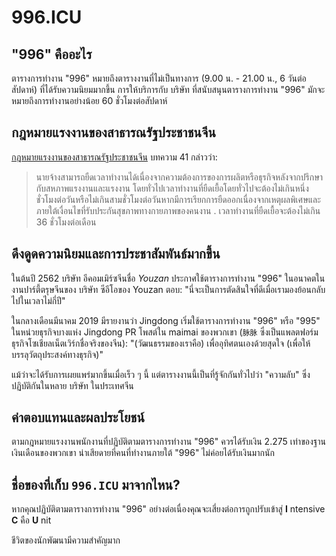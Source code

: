 996.ICU
===

## "996" คืออะไร
ตารางการทำงาน "996" หมายถึงตารางงานที่ไม่เป็นทางการ (9.00 น. - 21.00 น., 6 วันต่อสัปดาห์) ที่ได้รับความนิยมมากขึ้น
การให้บริการกับ บริษัท ที่สนับสนุนตารางการทำงาน "996" มักจะหมายถึงการทำงานอย่างน้อย 60 ชั่วโมงต่อสัปดาห์

## กฎหมายแรงงานของสาธารณรัฐประชาชนจีน
[กฎหมายแรงงานของสาธารณรัฐประชาชนจีน](http://www.china.org.cn/living_in_china/abc/2009-07/15/content_18140508.htm) บทความ 41 กล่าวว่า:

> นายจ้างสามารถยืดเวลาทำงานได้เนื่องจากความต้องการของการผลิตหรือธุรกิจหลังจากปรึกษากับสหภาพแรงงานและแรงงาน โดยทั่วไปเวลาทำงานที่ยืดเยื้อโดยทั่วไปจะต้องไม่เกินหนึ่งชั่วโมงต่อวันหรือไม่เกินสามชั่วโมงต่อวันหากมีการเรียกการยืดออกเนื่องจากเหตุผลพิเศษและภายใต้เงื่อนไขที่รับประกันสุขภาพทางกายภาพของคนงาน . เวลาทำงานที่ยืดเยื้อจะต้องไม่เกิน 36 ชั่วโมงต่อเดือน

## ดึงดูดความนิยมและการประชาสัมพันธ์มากขึ้น

ในต้นปี 2562 บริษัท อีคอมเมิร์ซจีนชื่อ _Youzan_ ประกาศใช้ตารางการทำงาน "996" ในอนาคตในงานปาร์ตี้ตรุษจีนของ บริษัท ซีอีโอของ Youzan ตอบ: "นี่จะเป็นการตัดสินใจที่ดีเมื่อเรามองย้อนกลับไปในเวลาไม่กี่ปี"

ในกลางเดือนมีนาคม 2019 มีรายงานว่า Jingdong เริ่มใช้ตารางการทำงาน "996" หรือ "995" ในหน่วยธุรกิจบางแห่ง Jingdong PR โพสต์ใน maimai ของพวกเขา (`脉脉` ซึ่งเป็นแพลตฟอร์มธุรกิจโซเชียลเน็ตเวิร์กชื่อจริงของจีน): "(วัฒนธรรมของเราคือ) เพื่ออุทิศตนเองด้วยสุดใจ (เพื่อให้บรรลุวัตถุประสงค์ทางธุรกิจ)"

แม้ว่าจะได้รับการเผยแพร่มากขึ้นเมื่อเร็ว ๆ นี้ แต่ตารางงานนี้เป็นที่รู้จักกันทั่วไปว่า "ความลับ" ซึ่งปฏิบัติกันในหลาย บริษัท ในประเทศจีน
## ค่าตอบแทนและผลประโยชน์

ตามกฎหมายแรงงานพนักงานที่ปฏิบัติตามตารางการทำงาน "996" ควรได้รับเงิน 2.275 เท่าของฐานเงินเดือนของพวกเขา น่าเสียดายที่คนที่ทำงานภายใต้ "996" ไม่ค่อยได้รับเงินมากนัก

## ชื่อของที่เก็บ `996.ICU` มาจากไหน?

หากคุณปฏิบัติตามตารางการทำงาน "996" อย่างต่อเนื่องคุณจะเสี่ยงต่อการถูกปรับเข้าสู่ **I** ntensive **C** คือ **U** nit

ชีวิตของนักพัฒนามีความสำคัญมาก
